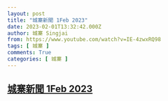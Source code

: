 ```yaml
---
layout: post
title: "城寨新聞 1Feb 2023"
date: 2023-02-01T13:32:42.000Z
author: 城寨 Singjai
from: https://www.youtube.com/watch?v=IE-4zwxRQ98
tags: [ 城寨 ]
comments: True
categories: [ 城寨 ]
---
```

<!--1675258362000-->
[城寨新聞 1Feb 2023](https://www.youtube.com/watch?v=IE-4zwxRQ98)
------

<div>

</div>
